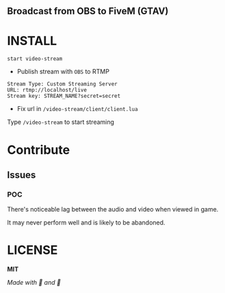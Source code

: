 ## Broadcast from OBS to FiveM (GTAV)

# INSTALL

```
start video-stream
```

- Publish stream with `OBS` to RTMP
```
Stream Type: Custom Streaming Server
URL: rtmp://localhost/live
Stream key: STREAM_NAME?secret=secret
```

- Fix url in `/video-stream/client/client.lua`

Type `/video-stream` to start streaming

# Contribute

## Issues
### POC
There's noticeable lag between the audio and video when viewed in game.

It may never perform well and is likely to be abandoned.

# LICENSE
__MIT__


_Made with 🍂 and 🐌_

